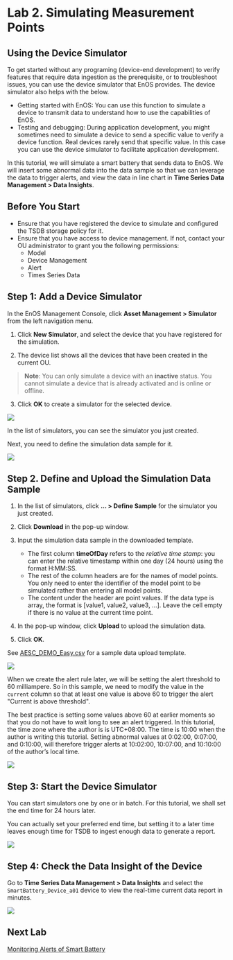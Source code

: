 # Lab 2. Simulating Measurement Points

##  Using the Device Simulator
To get started without any programing (device-end development) to verify features that require data ingestion as the prerequisite, or to troubleshoot issues, you can use the device simulator that EnOS provides. The device simulator also helps with the below.

- Getting started with EnOS: You can use this function to simulate a device to transmit data to understand how to use the capabilities of EnOS.
- Testing and debugging: During application development, you might sometimes need to simulate a device to send a specific value to verify a device function. Real devices rarely send that specific value. In this case you can use the device simulator to facilitate application development.

In this tutorial, we will simulate a smart battery that sends data to EnOS. We will insert some abnormal data into the data sample so that we can leverage the data to trigger alerts, and view the data in line chart in **Time Series Data Management > Data Insights**.

## Before You Start

- Ensure that you have registered the device to simulate and configured the TSDB storage policy for it.
- Ensure that you have access to device management. If not, contact your OU administrator to grant you the following permissions:
    - Model
    - Device Management
    - Alert
    - Times Series Data

## Step 1: Add a Device Simulator

In the EnOS Management Console, click **Asset Management > Simulator** from the left navigation menu.

1. Click **New Simulator**, and select the device that you have registered for the simulation.

2. The device list shows all the devices that have been created in the current OU. 

> **Note**: You can only simulate a device with an **inactive** status. You cannot simulate a device that is already activated and is online or offline.

3. Click **OK** to create a simulator for the selected device.

![](media/simulator_add_new.png)

In the list of simulators, you can see the simulator you just created. 

Next, you need to define the simulation data sample for it.

![](media/simulator.png)

## Step 2. Define and Upload the Simulation Data Sample

1. In the list of simulators, click **... > Define Sample** for the simulator you just created.

2. Click **Download** in the pop-up window.

3. Input the simulation data sample in the downloaded template.
    
    - The first column **timeOfDay** refers to the _relative time stamp_: you can enter the relative timestamp within one day (24 hours) using the format H:MM:SS.    
    - The rest of the column headers are for the names of model points. You only need to enter the identifier of the model point to be simulated rather than entering all model points.     
    - The content under the header are point values. If the data type is array, the format is [value1, value2, value3, ...]. Leave the cell empty if there is no value at the current time point.

4. In the pop-up window, click **Upload** to upload the simulation data.

5. Click **OK**.

See [AESC_DEMO_Easy.csv](media/AESC_DEMO_Easy.csv) for a sample data upload template.

![](media/upload.png)

When we create the alert rule later, we will be setting the alert threshold to 60 milliampere. So in this sample, we need to modify the value in the `current` column so that at least one value is above 60 to trigger the alert "Current is above threshold".

The best practice is setting some values above 60 at earlier moments so that you do not have to wait long to see an alert triggered. In this tutorial, the time zone where the author is is UTC+08:00. The time is 10:00 when the author is writing this tutorial. Setting abnormal values at 0:02:00, 0:07:00, and 0:10:00, will therefore trigger alerts at 10:02:00, 10:07:00, and 10:10:00 of the author’s local time.

![](media/sim_data.png)

## Step 3: Start the Device Simulator

You can start simulators one by one or in batch. For this tutorial, we shall set the end time for 24 hours later.

You can actually set your preferred end time, but setting it to a later time leaves enough time for TSDB to ingest enough data to generate a report.

![](media/simulator_start.png)

## Step 4: Check the Data Insight of the Device

Go to **Time Series Data Management > Data Insights** and select the `SmartBattery_Device_a01` device to view the real-time current data report in minutes.

![](media/data_insight.png)

## Next Lab

[Monitoring Alerts of Smart Battery](302-3_monitoring_alerts_of_device.md)
